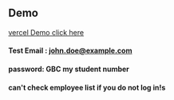 ## Demo

[ vercel Demo click here ](https://101083889-comp-3123-assignment1.vercel.app//)

#### Test Email : john.doe@example.com
#### password: GBC my student number
#### can't check employee list if you do not log in!s